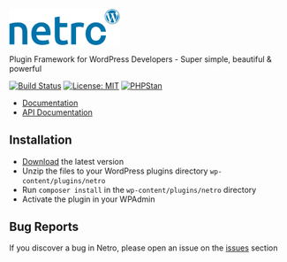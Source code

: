 <img src="https://github.com/loeffel-io/netro-docs/blob/master/images/netro.png?raw=true" width="200">

Plugin Framework for WordPress Developers - Super simple, beautiful & powerful

[![Build Status](https://travis-ci.com/loeffel-io/netro.svg?token=diwUYjrdo8kHiwiMCFuq&branch=master)](https://travis-ci.com/loeffel-io/netro)
[![License: MIT](https://img.shields.io/badge/License-MIT-yellow.svg)](https://opensource.org/licenses/MIT)
[![PHPStan](https://img.shields.io/badge/PHPStan-enabled-brightgreen.svg?style=flat)](https://github.com/phpstan/phpstan)

- [Documentation](https://docs.wp-netro.io)
- [API Documentation](https://api.wp-netro.io)

## Installation

- [Download](https://github.com/loeffel-io/netro/archive/master.zip) the latest version
- Unzip the files to your WordPress plugins directory `wp-content/plugins/netro`
- Run `composer install` in the `wp-content/plugins/netro` directory
- Activate the plugin in your WPAdmin

## Bug Reports

If you discover a bug in Netro, please open an issue on the [issues](https://github.com/loeffel-io/netro) section
